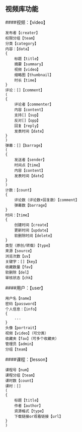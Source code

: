 ## 视频库功能

####视频：【video】

	发布者【creater】
	权限分组【team】
    分类【category】
    内容：【data】
    {
        标题【title】
        摘要【summary】
        视频【video】
        缩略图【thumbnail】
        时长【time】
    }
    评论：[]【comment】
    (
    {
        评论者【commenter】
        内容【content】
        支持[]【sup】
        反对[]【opp】
        回复【reply】
        发表时间【date】
    }
    )
    弹幕：[]【barrage】
    (
    {
        发送者【sender】
        时间点【time】
        内容【content】
        发表时间【date】
    }
    )
    计数：【count】
    {
        评论数（评论数+回复数）【comment】
        弹幕数【barrage】
    }
    时间：【time】
    {
        创建时间【create】
        更新时间【update】
        软删除时间【delete】
    }
    类型（原创/转载）【type】
    来源【source】
    浏览次数【uv】
    关键字：[]【key】
    收藏数量【fav】
    软删除【del】
    审核状态【chk】

####用户：【user】
    
	用户名【name】
	密码【password】
    个人信息：【info】
    {
        ...
    }
    头像【portrait】
    视频【video】（可分类）
    收藏夹【fav】（可多个收藏夹）
    管理员【admin】
    分组【team】
####课程：【lesson】

    课程号【num】
    课程分组【team】
    课时数【count】
    课时：[]
    (
    {
        标题【title】
        作者【author】
        资源格式【type】
        下载链接or观看链接【url】
    }
    )